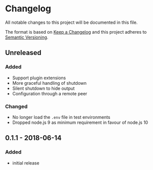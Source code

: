# Changelog

All notable changes to this project will be documented in this file.

The format is based on [Keep a Changelog](http://keepachangelog.com/en/1.0.0/)
and this project adheres to [Semantic Versioning](http://semver.org/spec/v2.0.0.html).

## Unreleased

### Added
- Support plugin extensions
- More graceful handling of shutdown
- Silent shutdown to hide output
- Configuration through a remote peer

### Changed
- No longer load the `.env` file in test environments
- Dropped node.js 9 as minimum requirement in favour of node.js 10

## 0.1.1 - 2018-06-14

### Added
- initial release
